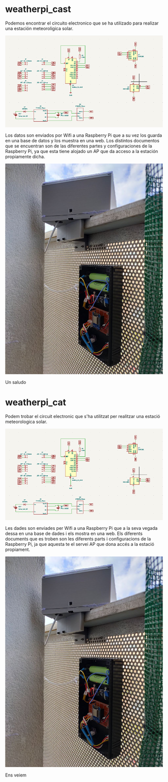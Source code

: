 # weatherpi_cast  
Podemos encontrar el circuito electronico que se ha utilizado para realizar una estación meteoroligica solar.

![image_text](https://github.com/webdidacticat/weatherpi/blob/main/Esquema/Esquema_Circuito.png)

Los datos son enviados por Wifi a una Raspberry Pi que a su vez los guarda en una base de datos y los muestra en una web.
Los distintos documentos que se encuentran son de las diferentes partes y configuraciones de la Raspberry Pi, ya que esta tiene alojado un AP que da acceso a la estación propiamente dicha.

![image_text](https://github.com/webdidacticat/weatherpi/blob/main/img/photo_2022-05-09_13-50-41.jpg)

Un saludo

# weatherpi_cat
Podem trobar el circuit electronic que s'ha utilitzat per realitzar una estació meteorologica solar.

![image_text](https://github.com/webdidacticat/weatherpi/blob/main/Esquema/Esquema_Circuito.png)

Les dades son enviades per Wifi a una Raspberry Pi que a la seva vegada dessa en una base de dades i els mostra en una web.
Els diferents documents que es troben son les diferents parts i configuracions de la Raspberry Pi, ja que aquesta te el servei AP que dona accés a la estació propiament.

![image_text](https://github.com/webdidacticat/weatherpi/blob/main/img/photo_2022-05-09_13-50-41.jpg)


Ens veiem
